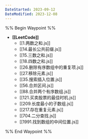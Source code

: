 ```yaml
---
DateStarted: 2023-09-12
DateModified: 2023-12-08
---
```

%% Begin Waypoint %%
- **[[LeetCode]]**
	- [[1.两数之和.js]]
	- [[14.最长公共前缀.js]]
	- [[15.三数之和.js]]
	- [[18.四数之和.js]]
	- [[26.删除有序数组中的重复项.js]]
	- [[27.移除元素.js]]
	- [[35.搜索插入位置.js]]
	- [[56.合并区间.js]]
	- [[88.合并两个有序数组.js]]
	- [[121.买卖股票的最佳时机.js]]
	- [[209.长度最小的子数组.js]]
	- [[217.存在重复元素.js]]
	- [[704.二分查找.js]]
	- [[1991.找到数组的中间位置.js]]

%% End Waypoint %%
